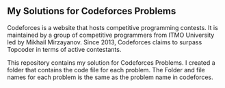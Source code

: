 ## My Solutions for Codeforces Problems
Codeforces is a website that hosts competitive programming contests. It is maintained by a group of competitive programmers from ITMO University led by Mikhail Mirzayanov.
Since 2013, Codeforces claims to surpass Topcoder in terms of active contestants.

This repository contains my solution for Codeforces Problems.
I created a folder that contains the code file for each problem.
The Folder and file names for each problem is the same as the problem name in codeforces. 
